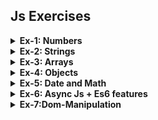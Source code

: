 ## Js Exercises

<details>
<summary><b>Ex-1: Numbers</b>
</summary>

1. **Addition and Subtraction**

   - Write a program to add two numbers and display the result.
   - Subtract two numbers and print the output.

2. **Multiplication and Division**

   - Multiply two numbers and display the result.
   - Divide two numbers and handle cases where the divisor is `0` (avoid errors).

3. **Finding the Largest Number**

   - Write a program to find the largest number among three numbers.

4. **Odd or Even**

   - Check if a given number is odd or even.

5. **Factorial**

   - Write a function to calculate the factorial of a number (e.g., `factorial(5)` should return `120`).

6. **Prime Numbers**

   - Write a program to check if a number is prime.
   - Generate all prime numbers between `1` and `100`.

7. **Number Reversal**

   - Reverse the digits of a number (e.g., `1234` becomes `4321`).

8. **Sum of Digits**

   - Calculate the sum of the digits of a number (e.g., `123` becomes `6`).

9. **Fibonacci Sequence**

   - Write a program to generate the first `n` numbers of the Fibonacci sequence.

10. **Find Factors**

    - Write a function that lists all the factors of a number.

11. **Armstrong Number**

    - Check if a number is an Armstrong number (e.g., `153` because \(1^3 + 5^3 + 3^3 = 153\)).

12. **Palindrome Number**

    - Write a program to check if a number is a palindrome (e.g., `121` is a palindrome).

13. **Random Number Generator**

    - Generate a random number between `1` and `100`.
    - Modify it to take custom ranges as inputs (e.g., `min` and `max`).

14. **Number Guessing Game**

    - Create a number guessing game where the program generates a random number, and the user guesses until they find the correct one.

15. **Decimal to Binary**

    - Convert a decimal number to its binary representation.

16. **LCM and GCD**

    - Write functions to find the Least Common Multiple (LCM) and Greatest Common Divisor (GCD) of two numbers.

17. **Pi Approximation**

    - Write a program to approximate the value of Pi using a mathematical series like the Leibniz formula.

18. **Sorting Numbers**

    - Create a function that takes an array of numbers and returns the array sorted in ascending and descending order.

19. **Number to Words**

    - Convert a number into its word representation (e.g., `123` becomes "One Hundred Twenty-Three").

20. **Decimal Precision Handling**

    - Write a program that performs operations on floating-point numbers (e.g., `0.1 + 0.2`) and resolves precision errors.

---

### **Challenges**

21. **Digital Root**

    - Find the digital root of a number (e.g., for `942`, the digital root is `9` because \(9 + 4 + 2 = 15 \to 1 + 5 = 6\)).

22. **Roman Numerals**

    - Convert a number to Roman numerals (e.g., `58` becomes `LVIII`).

23. **Matrix Addition**

    - Write a program to add two matrices of numbers.

24. **Magic Number**

    - Write a function to check if a number is a magic number. A number is magic if the sum of its digits repeatedly equals `1` (e.g., `19 → 1+9 = 10 → 1+0 = 1`).

25. **Custom Calculator**

    - Create a simple calculator using JavaScript that can handle addition, subtraction, multiplication, division, modulus, and exponentiation.

</details>

<details>
<summary><b>Ex-2: Strings</b>
</summary>
<br>

1. **Basic String Operations**

   - Write a program to concatenate two strings.
   - Find the length of a string.

2. **Character Count**

   - Count the number of vowels and consonants in a string.

3. **Substring and Search**

   - Check if a substring exists in a given string.
   - Find the first occurrence of a character in a string.

4. **String Reversal**

   - Reverse a given string (e.g., `hello` → `olleh`).

5. **Palindromes**

   - Write a function to check if a string is a palindrome.

6. **Case Conversion**

   - Convert a string to uppercase and lowercase.
   - Write a program to capitalize the first letter of each word in a string.

7. **Anagram Checker**

   - Check if two strings are anagrams of each other.

8. **Remove Duplicates**

   - Remove duplicate characters from a string.

9. **Word Count**

   - Count the number of words in a given string.

10. **Character Frequency**
    - Find the most frequent character in a string.

</details>

<details>
<summary><b>Ex-3: Arrays</b>
</summary>
<br>

1. **Basic Operations**

   - Add an element to the beginning and end of an array.
   - Remove an element from the beginning and end of an array.

2. **Sum and Average**

   - Find the sum and average of numbers in an array.

3. **Array Reversal**

   - Reverse an array without using built-in methods.

4. **Sorting**

   - Sort an array in ascending and descending order.

5. **Unique Values**

   - Remove duplicates from an array.

6. **Array Search**

   - Check if a value exists in an array.
   - Find the index of a value in an array.

7. **Matrix Operations**

   - Perform addition and subtraction of two matrices.

8. **Flatten an Array**

   - Convert a nested array into a flat array (e.g., `[1, [2, [3]]]` → `[1, 2, 3]`).

9. **Merge Arrays**

   - Merge two sorted arrays into one sorted array.

10. **Rotate an Array**
    - Rotate an array by `n` positions (left or right).

</details>

<details>
<summary><b>Ex-4: Objects</b>
</summary>
<br>

1. **Create and Access**

   - Create an object representing a student with properties like `name`, `age`, and `grade`. Access and print these properties.

2. **Add and Remove**

   - Add a new property to an object.
   - Delete a property from an object.

3. **Iteration**

   - Use a `for...in` loop to iterate through an object’s properties.

4. **Nested Objects**

   - Create a nested object to represent a product with details like `name`, `price`, and `specifications`.

5. **Object Keys and Values**

   - Write a program to print all keys and values of an object.

6. **Object Copy**

   - Copy an object using `Object.assign()` or the spread operator.

7. **Merge Objects**

   - Merge two objects and handle conflicts (e.g., same keys).

8. **Filter Object**

   - Write a function to filter an object’s properties based on a condition.

9. **Object to Array**

   - Convert an object into an array of keys or values.

10. **Group By Property**
    - Group an array of objects by a specific property.

</details>

<details>
<summary><b>Ex-5: Date and Math</b>
</summary>

1. **Current Date and Time**

   - Display the current date and time.

2. **Formatting Dates**

   - Format the date as `YYYY-MM-DD` or `DD/MM/YYYY`.

3. **Days Difference**

   - Calculate the number of days between two dates.

4. **Add/Subtract Days**

   - Write a function to add or subtract days from a date.

5. **Day of the Week**

   - Find the day of the week for a given date.

6. **Age Calculator**

   - Calculate a person's age based on their birth date.

7. **Countdown Timer**

   - Create a program that counts down to a specific date (e.g., New Year).

8. **Check Leap Year**

   - Write a function to check if a given year is a leap year.

9. **Date Comparison**

   - Compare two dates and find which one is earlier or later.

10. **Format Time**
    - Display time in `HH:MM:SS AM/PM` format.

---

### **Math Exercises**

1. **Basic Operations**

   - Perform addition, subtraction, multiplication, division, and modulus on two numbers.

2. **Exponentiation**

   - Calculate the power of a number using `Math.pow()` or the `**` operator.

3. **Square Root**

   - Find the square root of a number using `Math.sqrt()`.

4. **Random Numbers**

   - Generate a random number between `0` and `1`.
   - Generate a random integer between two given numbers.

5. **Rounding**

   - Round a number to the nearest integer.
   - Round a number to `n` decimal places.

6. **Trigonometry**

   - Calculate the sine, cosine, and tangent of an angle in radians.

7. **Absolute Value**

   - Find the absolute value of a number using `Math.abs()`.

8. **Maximum and Minimum**

   - Find the maximum and minimum numbers from an array using `Math.max()` and `Math.min()`.

9. **Factorials**

   - Calculate the factorial of a number using a loop or recursion.

10. **Logarithms**
    - Find the natural logarithm (`Math.log()`) and base-10 logarithm (`Math.log10()`) of a number.

---

### **Challenge Problems**

- Combine topics like arrays, objects, and Math for complex exercises:
  1. **Sales Data Analysis**
     - Given an array of objects representing sales data, calculate the total sales for each product.
  2. **String and Math Integration**
     - Write a program that evaluates a simple mathematical expression given as a string (e.g., `"3+5*2"` → `13`).
  3. **Custom Date Formatter**
     - Create a function that formats a date object into various formats like `DD/MM/YYYY`, `Month DD, YYYY`, etc.

</details>

<details>
<summary> 
<b>Ex-6: Async Js + Es6 features</b>
</summary>

1. **Basic Promises**

- Write a function `fetchData()` that returns a promise.
- The promise should resolve with the string `"Data fetched successfully!"` after 2 seconds.
- Use `.then()` to log the resolved value to the console.

2. **Error Handling in Promises**

- Extend the `fetchData()` function from the previous exercise to randomly reject with an error `"Failed to fetch data"`.
- Handle both success and error cases using `.then()` and `.catch()`.

3. **Async/Await Basics**

- Rewrite the `fetchData()` function using `async` and `await`.
- Call the function and log the result. Handle errors with a `try...catch` block.

4. **Chaining Promises**

- Create three functions that return promises:
  1. `getUser()` resolves to `{ name: "Alice", id: 1 }` after 1 second.
  2. `getPosts(userId)` resolves to `["Post 1", "Post 2"]` for a user ID after 1 second.
  3. `getPostDetails(post)` resolves to `"Details of Post 1"` for the first post after 1 second.
- Chain these promises to get the post details of the first post for the user.

5. **Simulating API Calls**

- Write a function `simulateAPI(url)` that:
  - Resolves with the message `"API response from [url]"` after 3 seconds.
  - Use this function to fetch data from 3 different URLs (`"/users"`, `"/posts"`, `"/comments"`) in parallel using `Promise.all`.

---

### **ES6+ Features Exercises**

1. **Template Literals**

- Create a function `greet(name, age)` that uses template literals to return a string:
  - `"Hello, my name is [name] and I am [age] years old."`
- Test the function with different inputs.

2. **Destructuring**

- Given the object:
  ```js
  const person = { name: "John", age: 30, job: "Developer" };
  ```
  - Use destructuring to extract `name` and `job` into variables.
  - Log them to the console.

3. **Arrow Functions**

- Convert the following function into an arrow function:
  ```js
  function multiply(a, b) {
    return a * b;
  }
  ```

4. **Default Parameters**

- Write a function `calculateArea(length = 10, width = 5)` that calculates the area of a rectangle. Test it by calling it with:
  - No arguments.
  - Only one argument.
  - Both arguments.

5. **Spread and Rest Operators**

- Write a function `sumAll(...numbers)` that takes an unknown number of arguments and returns their sum.
- Use the spread operator to call this function with an array `[1, 2, 3, 4, 5]`.

6. **Classes**

- Create a `Person` class with properties `name` and `age` and a method `introduce()` that logs:
  - `"Hi, I'm [name] and I'm [age] years old."`
- Create an instance of the class and call the method.

7. **Map and Filter**

- Given the array:
  ```js
  const numbers = [1, 2, 3, 4, 5, 6];
  ```
  - Use `map` to create a new array with each number doubled.
  - Use `filter` to create a new array with only even numbers.

8. **Set and WeakSet**

- Create a `Set` of unique numbers from an array `[1, 2, 2, 3, 4, 4, 5]`.
- Log the size of the set and verify it contains the number `3`.

9. **Modules**

- Write two JavaScript files:
  1. `mathUtils.js`:
     ```js
     export function add(a, b) {
       return a + b;
     }
     export function subtract(a, b) {
       return a - b;
     }
     ```
  2. `main.js`:
     - Import the functions from `mathUtils.js` and use them.

10. **Object Shorthand**

- Write an object with the properties `name`, `age`, and `job` where the values come from existing variables. Use the object shorthand syntax.

</details>

<details>
<summary>
<b>
Ex-7:Dom-Manipulation
</b>
</summary>

#### **Basic DOM Manipulation Exercises**

1. **Selecting Elements**

- Write a script to:
  - Select an element with the ID `header` and log it to the console.
  - Select all elements with the class `item` and log the resulting NodeList to the console.
  - Select all `<p>` tags and log their count.

2. **Changing Text Content**

- Create an HTML structure:
  ```html
  <h1 id="title">Old Title</h1>
  <button id="changeTitle">Change Title</button>
  ```
- Write JavaScript to:
  - Change the text content of the `<h1>` element to `"New Title"` when the button is clicked.

3. **Adding and Removing Classes**

- Use the following HTML:
  ```html
  <div id="box" class="red"></div>
  <button id="toggleColor">Toggle Color</button>
  ```
- Write a script that toggles a `blue` class on the `<div>` when the button is clicked.

#### 4. **Creating and Appending Elements**

- Create an HTML file with an empty `<ul>`:
  ```html
  <ul id="list"></ul>
  <button id="addItem">Add Item</button>
  ```
- Write JavaScript to:
  - Add a new `<li>` with the text `"Item X"` (where X is the current number of items + 1) to the list whenever the button is clicked.

#### 5. **Event Listeners**

- Use the following HTML:
  ```html
  <button id="alertButton">Click Me!</button>
  ```
- Write JavaScript to:
  - Show an alert with the text `"Button clicked!"` when the button is clicked.

---

### **Intermediate DOM Manipulation Exercises**

6. **Form Handling**

- Use this HTML:
  ```html
  <form id="myForm">
    <input type="text" id="nameInput" placeholder="Enter your name" />
    <button type="submit">Submit</button>
  </form>
  <p id="greeting"></p>
  ```
- Write JavaScript to:
  - Prevent the form's default submission behavior.
  - Display the text `"Hello, [Name]!"` in the `<p>` when the form is submitted, using the value from the input field.

7. **Dynamic Styles**

- Use this HTML:
  ```html
  <div id="box" style="width: 100px; height: 100px; background: red;"></div>
  <button id="resize">Resize Box</button>
  ```
- Write JavaScript to:
  - Increase the size of the `<div>` (both width and height by 20px) each time the button is clicked.

8. **Removing Elements**

- Use this HTML:
  ```html
  <ul id="todoList">
    <li>Task 1 <button class="remove">Remove</button></li>
    <li>Task 2 <button class="remove">Remove</button></li>
    <li>Task 3 <button class="remove">Remove</button></li>
  </ul>
  ```
- Write JavaScript to:
  - Remove the parent `<li>` element when a "Remove" button is clicked.

9. **Building a Counter**

- Use this HTML:
  ```html
  <button id="decrement">-</button>
  <span id="counter">0</span>
  <button id="increment">+</button>
  ```
- Write JavaScript to:
  - Increment the counter by 1 when the `+` button is clicked.
  - Decrement the counter by 1 when the `-` button is clicked.

10. **Manipulating Attributes**

- Use this HTML:
  ```html
  <img id="image" src="image1.jpg" alt="First Image" />
  <button id="changeImage">Change Image</button>
  ```
- Write JavaScript to:
  - Change the `src` attribute of the `<img>` to `"image2.jpg"` when the button is clicked.

---

#### **Advanced DOM Manipulation Exercises**

11. **Building a To-Do List**

- Use this HTML:
  ```html
  <input type="text" id="taskInput" placeholder="Add a task" />
  <button id="addTask">Add Task</button>
  <ul id="taskList"></ul>
  ```
- Write JavaScript to:
  - Add tasks entered into the input field as `<li>` elements when the button is clicked.
  - Add a "Remove" button next to each task that deletes the task when clicked.

12. **Accordion Component**

- Use this HTML:
  ```html
  <div class="accordion">
    <div class="accordion-item">
      <h3 class="accordion-header">Header 1</h3>
      <div class="accordion-body">Content 1</div>
    </div>
    <div class="accordion-item">
      <h3 class="accordion-header">Header 2</h3>
      <div class="accordion-body">Content 2</div>
    </div>
  </div>
  ```
- Write JavaScript to:
  - Toggle the visibility of the `accordion-body` when the corresponding `accordion-header` is clicked.

13. **Live Search**

- Use this HTML:
  ```html
  <input type="text" id="searchInput" placeholder="Search..." />
  <ul id="list">
    <li>Apple</li>
    <li>Banana</li>
    <li>Cherry</li>
    <li>Date</li>
  </ul>
  ```
- Write JavaScript to:
  - Filter the `<li>` elements to only show those that contain the text typed into the input field.

14. **Dragging and Dropping**

- Use this HTML:
  ```html
  <div
    id="dragBox"
    draggable="true"
    style="width: 100px; height: 100px; background: blue;"
  ></div>
  <div
    id="dropZone"
    style="width: 200px; height: 200px; border: 2px dashed black;"
  ></div>
  ```
- Write JavaScript to:
  - Allow the blue box to be dragged and dropped into the drop zone.

15. **Building a Slider**

- Use this HTML:
  ```html
  <div id="slider">
    <button id="prev">Previous</button>
    <img id="sliderImage" src="image1.jpg" alt="Slider" />
    <button id="next">Next</button>
  </div>
  ```
- Write JavaScript to:
  - Rotate through a list of image URLs (`["image1.jpg", "image2.jpg", "image3.jpg"]`) when the "Previous" or "Next" button is clicked.

---

</details>
